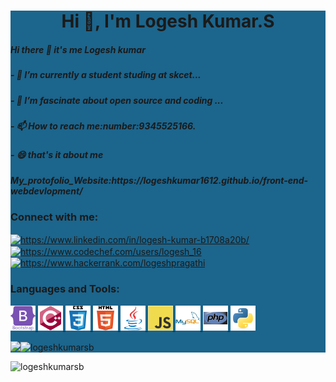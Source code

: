 <div style="background-color:#1C658C">
<h1 align="center">Hi 👋, I'm Logesh Kumar.S</h1>
<!--   <center><img src="logeshs.jpeg" width="300px" height="350px" class="my"></center> -->
<h5>Hi there 👋 it's me Logesh kumar</h5>
<h5>- 🔭 I’m currently a student studing at skcet...</h5>
<h5>- 🌱 I’m fascinate about open source and coding ...</h5>
<h5>- 📫 How to reach me:number:9345525166.</h5>
<h5>- 😄 that's it about me</h5>
<h5>My_protofolio_Website:https://logeshkumar1612.github.io/front-end-webdevlopment/</h5>
<!-- <h1 align="center">Hi 👋, I'm Logesh Kumar.S</h1> -->
<!-- <h3 align="center">A passionate frontend developer from India</h3> -->
<h3 align="left">Connect with me:</h3>
<p align="left">
<a href="https://linkedin.com/in/https://www.linkedin.com/in/logesh-kumar-b1708a20b/" target="blank"><img align="center" src="https://raw.githubusercontent.com/rahuldkjain/github-profile-readme-generator/master/src/images/icons/Social/linked-in-alt.svg" alt="https://www.linkedin.com/in/logesh-kumar-b1708a20b/" height="30" width="40" /></a>
<a href="https://www.codechef.com/users/https://www.codechef.com/users/logesh_16" target="blank"><img align="center" src="https://cdn.jsdelivr.net/npm/simple-icons@3.1.0/icons/codechef.svg" alt="https://www.codechef.com/users/logesh_16" height="30" width="40" /></a>
<a href="https://www.hackerrank.com/https://www.hackerrank.com/logeshpragathi" target="blank"><img align="center" src="https://raw.githubusercontent.com/rahuldkjain/github-profile-readme-generator/master/src/images/icons/Social/hackerrank.svg" alt="https://www.hackerrank.com/logeshpragathi" height="30" width="40" /></a>
</p>

<h3 align="left">Languages and Tools:</h3>
<p align="left"> <a href="https://getbootstrap.com" target="_blank"> <img src="https://raw.githubusercontent.com/devicons/devicon/master/icons/bootstrap/bootstrap-plain-wordmark.svg" alt="bootstrap" width="40" height="40"/> </a> <a href="https://www.w3schools.com/cpp/" target="_blank"> <img src="https://raw.githubusercontent.com/devicons/devicon/master/icons/cplusplus/cplusplus-original.svg" alt="cplusplus" width="40" height="40"/> </a> <a href="https://www.w3schools.com/css/" target="_blank"> <img src="https://raw.githubusercontent.com/devicons/devicon/master/icons/css3/css3-original-wordmark.svg" alt="css3" width="40" height="40"/> </a> <a href="https://www.w3.org/html/" target="_blank"> <img src="https://raw.githubusercontent.com/devicons/devicon/master/icons/html5/html5-original-wordmark.svg" alt="html5" width="40" height="40"/> </a> <a href="https://www.java.com" target="_blank"> <img src="https://raw.githubusercontent.com/devicons/devicon/master/icons/java/java-original.svg" alt="java" width="40" height="40"/> </a> <a href="https://developer.mozilla.org/en-US/docs/Web/JavaScript" target="_blank"> <img src="https://raw.githubusercontent.com/devicons/devicon/master/icons/javascript/javascript-original.svg" alt="javascript" width="40" height="40"/> </a> <a href="https://www.mysql.com/" target="_blank"> <img src="https://raw.githubusercontent.com/devicons/devicon/master/icons/mysql/mysql-original-wordmark.svg" alt="mysql" width="40" height="40"/> </a> <a href="https://www.php.net" target="_blank"> <img src="https://raw.githubusercontent.com/devicons/devicon/master/icons/php/php-original.svg" alt="php" width="40" height="40"/> </a> <a href="https://www.python.org" target="_blank"> <img src="https://raw.githubusercontent.com/devicons/devicon/master/icons/python/python-original.svg" alt="python" width="40" height="40"/> </a> </p>
<img src="https://github-readme-stats.vercel.app/api?username=logeshkumarsb&&show_icons=true&title_color=ffffff&icon_color=bb2acf&text_color=daf7dc&bg_color=151516" style="float:left">
<p><img align="center" src="https://github-readme-stats.vercel.app/api/top-langs?username=logeshkumarsb&show_icons=true&locale=en&layout=compact" alt="logeshkumarsb" /></p>
<p><img align="left" src="https://github-readme-streak-stats.herokuapp.com/?user=logeshkumarsb&" alt="logeshkumarsb" style="blackground-color:blue"/></p>

<!--  <image width="600" height="600" src="https://ionicabizau.github.io/github-profile-languages/api.html?logeshkumarsb" frameborder="0"></image> -->
  </div>
